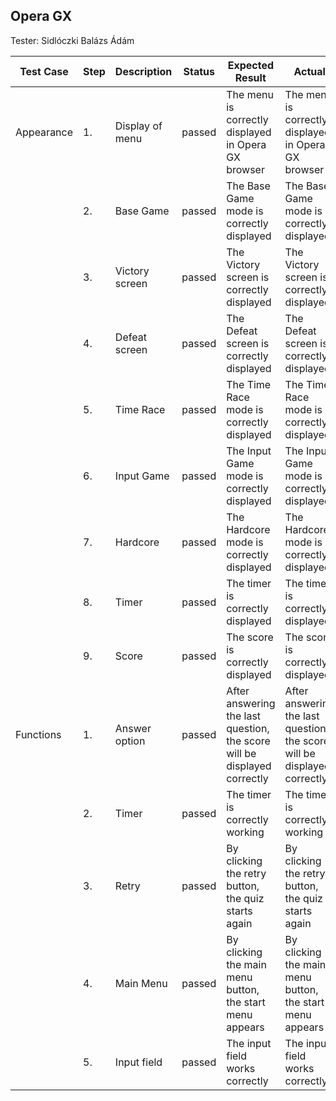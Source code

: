 ## Opera GX

Tester: Sidlóczki Balázs Ádám

| Test Case | Step | Description | Status | Expected Result | Actual |
|------------| ----- | ------ | ------- | ------------- | ------ |
| Appearance | 1.    | Display of menu | passed | The menu is correctly displayed in Opera GX browser |  The menu is correctly displayed in Opera GX browser|
| | 2.| Base Game | passed | The Base Game mode is correctly displayed | The Base Game mode is correctly displayed|
| | 3.| Victory screen | passed | The Victory screen is correctly displayed | The Victory screen is correctly displayed|
| | 4.| Defeat screen | passed | The Defeat screen is correctly displayed | The Defeat screen is correctly displayed|
| | 5.| Time Race | passed | The Time Race mode is correctly displayed | The Time Race mode is correctly displayed|
| | 6.| Input Game | passed | The Input Game mode is correctly displayed | The Input Game mode is correctly displayed|
| | 7.| Hardcore | passed | The Hardcore mode is correctly displayed | The Hardcore mode is correctly displayed|
| | 8.| Timer | passed | The timer is correctly displayed | The timer is correctly displayed|
| | 9.| Score | passed | The score is correctly displayed | The score is correctly displayed|
| Functions | 1.| Answer option | passed | After answering the last question, the score will be displayed correctly | After answering the last question, the score will be displayed correctly|
| | 2.| Timer | passed | The timer is correctly working | The timer is correctly working|
| | 3.| Retry | passed | By clicking the retry button, the quiz starts again | By clicking the retry button, the quiz starts again|
| | 4.| Main Menu | passed | By clicking the main menu button, the start menu appears | By clicking the main menu button, the start menu appears|
| | 5.| Input field | passed | The input field works correctly | The input field works correctly|
